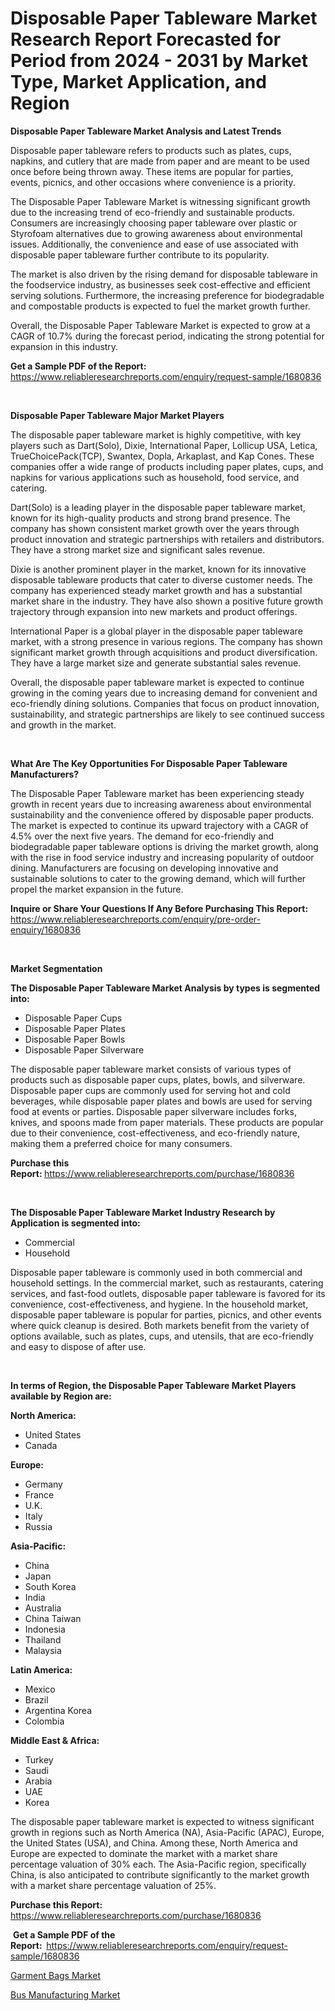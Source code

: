 <p><h1>Disposable Paper Tableware Market Research Report Forecasted for Period from 2024 -  2031 by Market Type, Market Application, and Region</h1></p><p><strong>Disposable Paper Tableware Market Analysis and Latest Trends</strong></p>
<p><p>Disposable paper tableware refers to products such as plates, cups, napkins, and cutlery that are made from paper and are meant to be used once before being thrown away. These items are popular for parties, events, picnics, and other occasions where convenience is a priority.</p><p>The Disposable Paper Tableware Market is witnessing significant growth due to the increasing trend of eco-friendly and sustainable products. Consumers are increasingly choosing paper tableware over plastic or Styrofoam alternatives due to growing awareness about environmental issues. Additionally, the convenience and ease of use associated with disposable paper tableware further contribute to its popularity.</p><p>The market is also driven by the rising demand for disposable tableware in the foodservice industry, as businesses seek cost-effective and efficient serving solutions. Furthermore, the increasing preference for biodegradable and compostable products is expected to fuel the market growth further.</p><p>Overall, the Disposable Paper Tableware Market is expected to grow at a CAGR of 10.7% during the forecast period, indicating the strong potential for expansion in this industry.</p></p>
<p><strong>Get a Sample PDF of the Report:&nbsp;</strong> <a href="https://www.reliableresearchreports.com/enquiry/request-sample/1680836">https://www.reliableresearchreports.com/enquiry/request-sample/1680836</a></p>
<p>&nbsp;</p>
<p><strong>Disposable Paper Tableware Major Market Players</strong></p>
<p><p>The disposable paper tableware market is highly competitive, with key players such as Dart(Solo), Dixie, International Paper, Lollicup USA, Letica, TrueChoicePack(TCP), Swantex, Dopla, Arkaplast, and Kap Cones. These companies offer a wide range of products including paper plates, cups, and napkins for various applications such as household, food service, and catering.</p><p>Dart(Solo) is a leading player in the disposable paper tableware market, known for its high-quality products and strong brand presence. The company has shown consistent market growth over the years through product innovation and strategic partnerships with retailers and distributors. They have a strong market size and significant sales revenue.</p><p>Dixie is another prominent player in the market, known for its innovative disposable tableware products that cater to diverse customer needs. The company has experienced steady market growth and has a substantial market share in the industry. They have also shown a positive future growth trajectory through expansion into new markets and product offerings.</p><p>International Paper is a global player in the disposable paper tableware market, with a strong presence in various regions. The company has shown significant market growth through acquisitions and product diversification. They have a large market size and generate substantial sales revenue.</p><p>Overall, the disposable paper tableware market is expected to continue growing in the coming years due to increasing demand for convenient and eco-friendly dining solutions. Companies that focus on product innovation, sustainability, and strategic partnerships are likely to see continued success and growth in the market.</p></p>
<p>&nbsp;</p>
<p><strong>What Are The Key Opportunities For Disposable Paper Tableware Manufacturers?</strong></p>
<p><p>The Disposable Paper Tableware market has been experiencing steady growth in recent years due to increasing awareness about environmental sustainability and the convenience offered by disposable paper products. The market is expected to continue its upward trajectory with a CAGR of 4.5% over the next five years. The demand for eco-friendly and biodegradable paper tableware options is driving the market growth, along with the rise in food service industry and increasing popularity of outdoor dining. Manufacturers are focusing on developing innovative and sustainable solutions to cater to the growing demand, which will further propel the market expansion in the future.</p></p>
<p><strong>Inquire or Share Your Questions If Any Before Purchasing This Report:</strong> <a href="https://www.reliableresearchreports.com/enquiry/pre-order-enquiry/1680836">https://www.reliableresearchreports.com/enquiry/pre-order-enquiry/1680836</a></p>
<p>&nbsp;</p>
<p><strong>Market Segmentation</strong></p>
<p><strong>The Disposable Paper Tableware Market Analysis by types is segmented into:</strong></p>
<p><ul><li>Disposable Paper Cups</li><li>Disposable Paper Plates</li><li>Disposable Paper Bowls</li><li>Disposable Paper Silverware</li></ul></p>
<p><p>The disposable paper tableware market consists of various types of products such as disposable paper cups, plates, bowls, and silverware. Disposable paper cups are commonly used for serving hot and cold beverages, while disposable paper plates and bowls are used for serving food at events or parties. Disposable paper silverware includes forks, knives, and spoons made from paper materials. These products are popular due to their convenience, cost-effectiveness, and eco-friendly nature, making them a preferred choice for many consumers.</p></p>
<p><strong>Purchase this Report:&nbsp;</strong><a href="https://www.reliableresearchreports.com/purchase/1680836">https://www.reliableresearchreports.com/purchase/1680836</a></p>
<p>&nbsp;</p>
<p><strong>The Disposable Paper Tableware Market Industry Research by Application is segmented into:</strong></p>
<p><ul><li>Commercial</li><li>Household</li></ul></p>
<p><p>Disposable paper tableware is commonly used in both commercial and household settings. In the commercial market, such as restaurants, catering services, and fast-food outlets, disposable paper tableware is favored for its convenience, cost-effectiveness, and hygiene. In the household market, disposable paper tableware is popular for parties, picnics, and other events where quick cleanup is desired. Both markets benefit from the variety of options available, such as plates, cups, and utensils, that are eco-friendly and easy to dispose of after use.</p></p>
<p>&nbsp;</p>
<p><strong>In terms of Region, the Disposable Paper Tableware Market Players available by Region are:</strong></p>
<p>
    <p> <strong> North America: </strong>
        <ul>
            <li>United States</li>
            <li>Canada</li>
        </ul>
        </p> 
    <p> <strong> Europe: </strong>
        <ul>
            <li>Germany</li>
            <li>France</li>
            <li>U.K.</li>
            <li>Italy</li>
            <li>Russia</li>
        </ul>
        </p> 
    <p> <strong> Asia-Pacific: </strong>
        <ul>
            <li>China</li>
            <li>Japan</li>
            <li>South Korea</li>
            <li>India</li>
            <li>Australia</li>
            <li>China Taiwan</li>
            <li>Indonesia</li>
            <li>Thailand</li>
            <li>Malaysia</li>
        </ul>
        </p> 
    <p> <strong> Latin America: </strong>
        <ul>
            <li>Mexico</li>
            <li>Brazil</li>
            <li>Argentina Korea</li>
            <li>Colombia</li>
        </ul>
        </p> 
    <p> <strong> Middle East & Africa: </strong>
        <ul>
            <li>Turkey</li>
            <li>Saudi</li>
            <li>Arabia</li>
            <li>UAE</li>
            <li>Korea</li>
        </ul>
    </p>
    </p>
<p><p>The disposable paper tableware market is expected to witness significant growth in regions such as North America (NA), Asia-Pacific (APAC), Europe, the United States (USA), and China. Among these, North America and Europe are expected to dominate the market with a market share percentage valuation of 30% each. The Asia-Pacific region, specifically China, is also anticipated to contribute significantly to the market growth with a market share percentage valuation of 25%.</p></p>
<p><strong>Purchase this Report: </strong><a href="https://www.reliableresearchreports.com/purchase/1680836">https://www.reliableresearchreports.com/purchase/1680836</a></p>
<p>&nbsp;<strong>Get a Sample PDF of the Report:&nbsp;&nbsp;</strong><a href="https://www.reliableresearchreports.com/enquiry/request-sample/1680836">https://www.reliableresearchreports.com/enquiry/request-sample/1680836</a></p>
<p><strong></strong></p>
<p><p><a href="https://github.com/gdfhhhj/Market-Research-Report-List-3/blob/main/garment-bags-market.md">Garment Bags Market</a></p><p><a href="https://frill-swim-3cd.notion.site/Bus-Manufacturing-Market-Size-and-Growth-Market-Segmentation-Regional-and-Country-Breakdowns-and--eaf6a216c1694550b98cad522561e8a3">Bus Manufacturing Market</a></p></p>